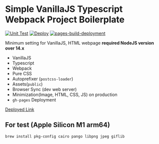 # Simple VanillaJS Typescript Webpack Project Boilerplate

[![Unit Test](https://github.com/eunchurn/vanillajs-typescript-webpack-project-boilerplate/actions/workflows/unit-test.yml/badge.svg)](https://github.com/eunchurn/vanillajs-typescript-webpack-project-boilerplate/actions/workflows/unit-test.yml) [![Deploy](https://github.com/eunchurn/vanillajs-typescript-webpack-project-boilerplate/actions/workflows/deployment.yml/badge.svg)](https://github.com/eunchurn/vanillajs-typescript-webpack-project-boilerplate/actions/workflows/deployment.yml) [![pages-build-deployment](https://github.com/eunchurn/vanillajs-typescript-webpack-project-boilerplate/actions/workflows/pages/pages-build-deployment/badge.svg)](https://github.com/eunchurn/vanillajs-typescript-webpack-project-boilerplate/actions/workflows/pages/pages-build-deployment)

Minimum setting for VanillaJS, HTML webpage
**required NodeJS version over 14.x**

- VanillaJS
- Typescript
- Webpack
- Pure CSS
- Autoprefixer (`postcss-loader`)
- Assets(`public`)
- Browser Sync (dev web server)
- Minimization(Image, HTML, CSS, JS) on production
- `gh-pages` Deployment

[Deployed Link](https://eunchurn.github.io/vanillajs-typescript-webpack-project-boilerplate/)

## For test (Apple Silicon M1 arm64)

```
brew install pkg-config cairo pango libpng jpeg giflib
```
